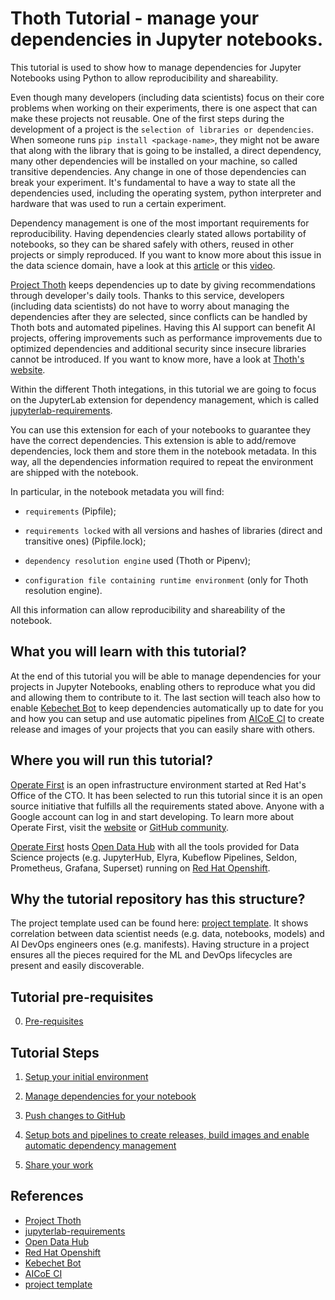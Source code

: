 # Thoth Tutorial - manage your dependencies in Jupyter notebooks.

This tutorial is used to show how to manage dependencies for Jupyter Notebooks using Python to allow reproducibility and shareability.

Even though many developers (including data scientists) focus on their core problems when working on their experiments, there is one aspect that can make these projects not reusable.
One of the first steps during the development of a project is the `selection of libraries or dependencies`. When someone runs `pip install <package-name>`, they might not be aware that along with the library that is going to be installed, a direct dependency, many other dependencies will be installed on your machine, so called transitive dependencies. Any change in one of those dependencies can break your experiment. It's fundamental to have a way to state all the dependencies used, including the operating system, python interpreter and hardware that was used to run a certain experiment.

Dependency management is one of the most important requirements for reproducibility. Having dependencies clearly stated allows portability of notebooks, so they can be shared safely with others, reused in other projects or simply reproduced. If you want to know more about this issue in the data science domain, have a look at this [article](https://developers.redhat.com/blog/2021/03/19/managing-python-dependencies-with-the-thoth-jupyterlab-extension/) or this [video](https://www.youtube.com/watch?v=ifyQ2oSxjnU).

[Project Thoth][1] keeps dependencies up to date by giving recommendations through developer's daily tools. Thanks to this service, developers (including data scientists) do not have to worry about managing the dependencies after they are selected, since conflicts can be handled by Thoth bots and automated pipelines. Having this AI support can benefit AI projects, offering improvements such as performance improvements due to optimized dependencies and additional security since insecure libraries cannot be introduced. If you want to know more, have a look at [Thoth's website](https://thoth-station.ninja/docs/developers/adviser/integration.html).

Within the different Thoth integations, in this tutorial we are going to focus on the JupyterLab extension for dependency management, which is called [jupyterlab-requirements][2].

You can use this extension for each of your notebooks to guarantee they have the correct dependencies. This extension is able to add/remove dependencies, lock them and store them in the notebook metadata. In this way, all the dependencies information required to repeat the environment are shipped with the notebook.

In particular, in the notebook metadata you will find:

- `requirements` (Pipfile);

- `requirements locked` with all versions and hashes of libraries (direct and transitive ones) (Pipfile.lock);

- `dependency resolution engine` used (Thoth or Pipenv);

- `configuration file containing runtime environment` (only for Thoth resolution engine).

All this information can allow reproducibility and shareability of the notebook.


## What you will learn with this tutorial?

At the end of this tutorial you will be able to manage dependencies for your projects in Jupyter Notebooks, enabling others to reproduce what you did and allowing them to contribute to it. The last section will teach also how to enable [Kebechet Bot][5] to keep dependencies automatically up to date for you and how you can setup and use automatic pipelines from [AICoE CI][6] to create release and images of your projects that you can easily share with others.


## Where you will run this tutorial?

[Operate First][1] is an open infrastructure environment started at Red Hat's Office of the CTO. It has been selected to run this tutorial since it is an open source initiative that fulfills all the requirements stated above. Anyone with a Google account can log in and start developing. To learn more about Operate First, visit the [website](https://www.operate-first.cloud/) or [GitHub community](https://github.com/operate-first).

[Operate First][1] hosts [Open Data Hub][3] with all the tools provided for Data Science projects (e.g. JupyterHub, Elyra, Kubeflow Pipelines, Seldon, Prometheus, Grafana, Superset) running on [Red Hat Openshift][4].


## Why the tutorial repository has this structure?

The project template used can be found here: [project template][7]. It shows correlation between data scientist needs (e.g. data, notebooks, models) and AI DevOps engineers ones (e.g. manifests). Having structure in a project ensures all the pieces required for the ML and DevOps lifecycles are present and easily discoverable.


## Tutorial pre-requisites

0. [Pre-requisites](./docs/pre-requisite.md)

## Tutorial Steps

1. [Setup your initial environment](./docs/setup-initial-environment.md)

2. [Manage dependencies for your notebook](./docs/start-notebook-and-manage-dependencies.md)

3. [Push changes to GitHub](./docs/push-changes.md)

4. [Setup bots and pipelines to create releases, build images and enable automatic dependency management](./docs/thoth-aicoe-services.md)

5. [Share your work](./docs/share-your-work.md)


## References

* [Project Thoth][1]
* [jupyterlab-requirements][2]
* [Open Data Hub][3]
* [Red Hat Openshift][4]
* [Kebechet Bot][5]
* [AICoE CI][6]
* [project template][7]

[1]: https://thoth-station.ninja/
[2]: https://github.com/thoth-station/jupyterlab-requirements
[3]: https://opendatahub.io/
[4]: https://www.openshift.com/
[5]: https://github.com/marketplace/khebhut
[6]: https://github.com/AICoE/aicoe-ci
[7]: https://github.com/aicoe-aiops/project-template
